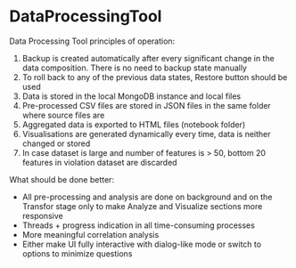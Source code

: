 # DataProcessingTool

Data Processing Tool principles of operation:
1. Backup is created automatically after every significant change in the data composition. There is no need to backup state manually 
2. To roll back to any of the previous data states, Restore button should be used 
3. Data is stored in the local MongoDB instance and local files
4. Pre-processed CSV files are stored in JSON files in the same folder where source files are
5. Aggregated data is exported to HTML files (notebook folder)
6. Visualisations are generated dynamically every time, data is neither changed or stored 
7. In case dataset is large and number of features is > 50, bottom 20 features in violation dataset are discarded 

What should be done better:
- All pre-processing and analysis are done on background and on the Transfor stage only to make Analyze and Visualize sections more responsive
- Threads + progress indication in all time-consuming processes
- More meaningful correlation analysis 
- Either make UI fully interactive with dialog-like mode or switch to options to minimize questions
